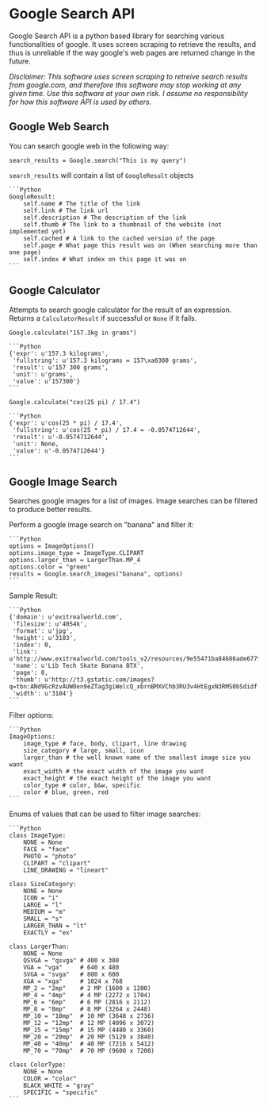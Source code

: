 Google Search API
=====

Google Search API is a python based library for searching various functionalities of google.  It uses screen scraping to retrieve the results, and thus is unreliable if the way google's web pages are returned change in the future.

*Disclaimer: This software uses screen scraping to retreive search results from google.com, and therefore this software may stop working at any given time.  Use this software at your own risk. I assume no responsibility for how this software API is used by others.*

## Google Web Search
You can search google web in the following way:

`search_results = Google.search("This is my query")`

`search_results` will contain a list of `GoogleResult` objects

    ```Python
    GoogleResult:
        self.name # The title of the link
        self.link # The link url
        self.description # The description of the link
        self.thumb # The link to a thumbnail of the website (not implemented yet)
        self.cached # A link to the cached version of the page
        self.page # What page this result was on (When searching more than one page)
        self.index # What index on this page it was on
    ```
    

## Google Calculator
Attempts to search google calculator for the result of an expression. Returns a `CalculatorResult` if successful or `None` if it fails.

`Google.calculate("157.3kg in grams")`
    
    ```Python
    {'expr': u'157.3 kilograms',
     'fullstring': u'157.3 kilograms = 157\xa0300 grams',
     'result': u'157 300 grams',
     'unit': u'grams',
     'value': u'157300'}
    ```

    
`Google.calculate("cos(25 pi) / 17.4")`

    ```Python
    {'expr': u'cos(25 * pi) / 17.4',
     'fullstring': u'cos(25 * pi) / 17.4 = -0.0574712644',
     'result': u'-0.0574712644',
     'unit': None,
     'value': u'-0.0574712644'}
    ```
    
## Google Image Search
Searches google images for a list of images.  Image searches can be filtered to produce better results.

Perform a google image search on "banana" and filter it:

    ```Python
    options = ImageOptions()
    options.image_type = ImageType.CLIPART
    options.larger_than = LargerThan.MP_4
    options.color = "green"
    results = Google.search_images("banana", options)
    ```
    
Sample Result:

    ```Python
    {'domain': u'exitrealworld.com',
     'filesize': u'4054k',
     'format': u'jpg',
     'height': u'3103',
     'index': 0,
     'link': u'http://www.exitrealworld.com/tools_v2/resources/9e55471ba84686ade677ffe595c45992/upload_images/YELLOW_BANANA.jpg',
     'name': u'Lib Tech Skate Banana BTX',
     'page': 0,
     'thumb': u'http://t3.gstatic.com/images?q=tbn:ANd9GcRzvAUW0en9eZTag3giWelcQ_xbrnBMXVChb3RU3v4HtEgxN3RMS0bSdidf',
     'width': u'3104'}
    ```
     
Filter options:

    ```Python        
    ImageOptions:
        image_type # face, body, clipart, line drawing
        size_category # large, small, icon
        larger_than # the well known name of the smallest image size you want
        exact_width # the exact width of the image you want
        exact_height # the exact height of the image you want
        color_type # color, b&w, specific
        color # blue, green, red
    ```
        
Enums of values that can be used to filter image searches:

    ```Python
    class ImageType:
        NONE = None
        FACE = "face"
        PHOTO = "photo"
        CLIPART = "clipart"
        LINE_DRAWING = "lineart"
        
    class SizeCategory:
        NONE = None
        ICON = "i"
        LARGE = "l"
        MEDIUM = "m"
        SMALL = "s"
        LARGER_THAN = "lt"
        EXACTLY = "ex"
        
    class LargerThan:
        NONE = None
        QSVGA = "qsvga" # 400 x 300
        VGA = "vga"     # 640 x 480
        SVGA = "svga"   # 800 x 600
        XGA = "xga"     # 1024 x 768
        MP_2 = "2mp"    # 2 MP (1600 x 1200)
        MP_4 = "4mp"    # 4 MP (2272 x 1704)
        MP_6 = "6mp"    # 6 MP (2816 x 2112)
        MP_8 = "8mp"    # 8 MP (3264 x 2448)
        MP_10 = "10mp"  # 10 MP (3648 x 2736)
        MP_12 = "12mp"  # 12 MP (4096 x 3072)
        MP_15 = "15mp"  # 15 MP (4480 x 3360)
        MP_20 = "20mp"  # 20 MP (5120 x 3840)
        MP_40 = "40mp"  # 40 MP (7216 x 5412)
        MP_70 = "70mp"  # 70 MP (9600 x 7200)

    class ColorType:
        NONE = None
        COLOR = "color"
        BLACK_WHITE = "gray"
        SPECIFIC = "specific"
    ```

